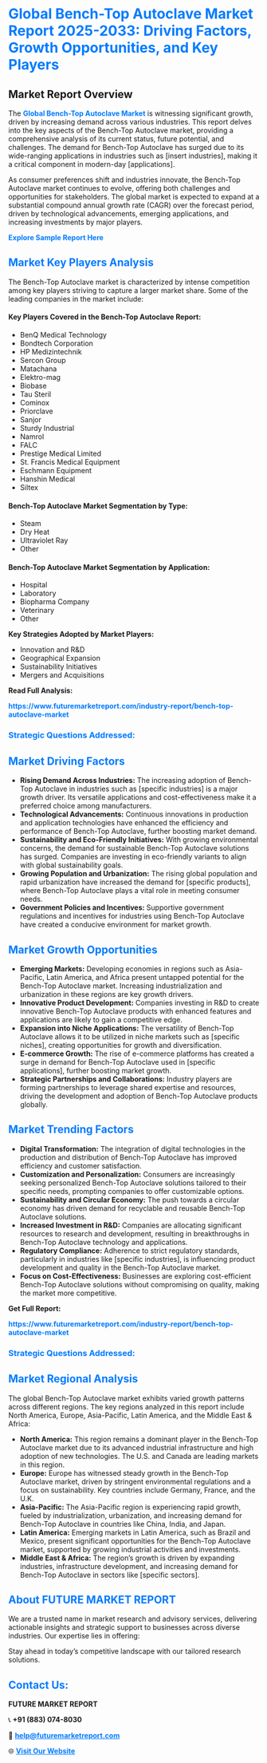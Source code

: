<h1 style="color: #007BFF;">Global Bench-Top Autoclave Market Report 2025-2033: Driving Factors, Growth Opportunities, and Key Players</h1>

<section id="overview">
<h2>Market Report Overview</h2>
<p>The <a href="https://www.futuremarketreport.com/industry-report/bench-top-autoclave-market" style="color: #007BFF; text-decoration: none;"><strong>Global Bench-Top Autoclave Market</strong></a> is witnessing significant growth, driven by increasing demand across various industries. This report delves into the key aspects of the Bench-Top Autoclave market, providing a comprehensive analysis of its current status, future potential, and challenges. The demand for Bench-Top Autoclave has surged due to its wide-ranging applications in industries such as [insert industries], making it a critical component in modern-day [applications].</p>
<p>As consumer preferences shift and industries innovate, the Bench-Top Autoclave market continues to evolve, offering both challenges and opportunities for stakeholders. The global market is expected to expand at a substantial compound annual growth rate (CAGR) over the forecast period, driven by technological advancements, emerging applications, and increasing investments by major players.</p>
</section>

<section id="overview">
<p><a href="https://www.futuremarketreport.com/request-sample/reportId=91555" style="color: #007BFF; text-decoration: none;"><strong>Explore Sample Report Here</strong></a></p>
</section>

<section id="key-players">
<h2 style="color: #007BFF;">Market Key Players Analysis</h2>
<p>The Bench-Top Autoclave market is characterized by intense competition among key players striving to capture a larger market share. Some of the leading companies in the market include:</p>
<h4>Key Players Covered in the Bench-Top Autoclave Report:</h4>
<ul><li>BenQ Medical Technology</li><li>Bondtech Corporation</li><li>HP Medizintechnik</li><li>Sercon Group</li><li>Matachana</li><li>Elektro-mag</li><li>Biobase</li><li>Tau Steril</li><li>Cominox</li><li>Priorclave</li><li>Sanjor</li><li>Sturdy Industrial</li><li>Namrol</li><li>FALC</li><li>Prestige Medical Limited</li><li>St. Francis Medical Equipment</li><li>Eschmann Equipment</li><li>Hanshin Medical</li><li>Siltex</li></ul>
<h4>Bench-Top Autoclave Market Segmentation by Type:</h4>
<ul><li>Steam</li><li>Dry Heat</li><li>Ultraviolet Ray</li><li>Other</li></ul>

<h4>Bench-Top Autoclave Market Segmentation by Application:</h4>
<ul><li>Hospital</li><li>Laboratory</li><li>Biopharma Company</li><li>Veterinary</li><li>Other</li></ul>
<p><strong>Key Strategies Adopted by Market Players:</strong></p>
<ul>
<li>Innovation and R&D</li>
<li>Geographical Expansion</li>
<li>Sustainability Initiatives</li>
<li>Mergers and Acquisitions</li>
</ul>
</section>

<section>
<p><strong>Read Full Analysis: </strong></p><a href="https://www.futuremarketreport.com/industry-report/bench-top-autoclave-market" style="color: #007BFF; text-decoration: none;"><strong>https://www.futuremarketreport.com/industry-report/bench-top-autoclave-market</strong></a>
<h3 style="color: #007BFF;">Strategic Questions Addressed:</h3>
</section>

<section id="driving-factors">
<h2 style="color: #007BFF;">Market Driving Factors</h2>
<ul>
<li><strong>Rising Demand Across Industries:</strong> The increasing adoption of Bench-Top Autoclave in industries such as [specific industries] is a major growth driver. Its versatile applications and cost-effectiveness make it a preferred choice among manufacturers.</li>
<li><strong>Technological Advancements:</strong> Continuous innovations in production and application technologies have enhanced the efficiency and performance of Bench-Top Autoclave, further boosting market demand.</li>
<li><strong>Sustainability and Eco-Friendly Initiatives:</strong> With growing environmental concerns, the demand for sustainable Bench-Top Autoclave solutions has surged. Companies are investing in eco-friendly variants to align with global sustainability goals.</li>
<li><strong>Growing Population and Urbanization:</strong> The rising global population and rapid urbanization have increased the demand for [specific products], where Bench-Top Autoclave plays a vital role in meeting consumer needs.</li>
<li><strong>Government Policies and Incentives:</strong> Supportive government regulations and incentives for industries using Bench-Top Autoclave have created a conducive environment for market growth.</li>
</ul>
</section>

<section id="growth-opportunities">
<h2 style="color: #007BFF;">Market Growth Opportunities</h2>
<ul>
<li><strong>Emerging Markets:</strong> Developing economies in regions such as Asia-Pacific, Latin America, and Africa present untapped potential for the Bench-Top Autoclave market. Increasing industrialization and urbanization in these regions are key growth drivers.</li>
<li><strong>Innovative Product Development:</strong> Companies investing in R&D to create innovative Bench-Top Autoclave products with enhanced features and applications are likely to gain a competitive edge.</li>
<li><strong>Expansion into Niche Applications:</strong> The versatility of Bench-Top Autoclave allows it to be utilized in niche markets such as [specific niches], creating opportunities for growth and diversification.</li>
<li><strong>E-commerce Growth:</strong> The rise of e-commerce platforms has created a surge in demand for Bench-Top Autoclave used in [specific applications], further boosting market growth.</li>
<li><strong>Strategic Partnerships and Collaborations:</strong> Industry players are forming partnerships to leverage shared expertise and resources, driving the development and adoption of Bench-Top Autoclave products globally.</li>
</ul>
</section>

<section id="trending-factors">
<h2 style="color: #007BFF;">Market Trending Factors</h2>
<ul>
<li><strong>Digital Transformation:</strong> The integration of digital technologies in the production and distribution of Bench-Top Autoclave has improved efficiency and customer satisfaction.</li>
<li><strong>Customization and Personalization:</strong> Consumers are increasingly seeking personalized Bench-Top Autoclave solutions tailored to their specific needs, prompting companies to offer customizable options.</li>
<li><strong>Sustainability and Circular Economy:</strong> The push towards a circular economy has driven demand for recyclable and reusable Bench-Top Autoclave solutions.</li>
<li><strong>Increased Investment in R&D:</strong> Companies are allocating significant resources to research and development, resulting in breakthroughs in Bench-Top Autoclave technology and applications.</li>
<li><strong>Regulatory Compliance:</strong> Adherence to strict regulatory standards, particularly in industries like [specific industries], is influencing product development and quality in the Bench-Top Autoclave market.</li>
<li><strong>Focus on Cost-Effectiveness:</strong> Businesses are exploring cost-efficient Bench-Top Autoclave solutions without compromising on quality, making the market more competitive.</li>
</ul>
</section>

<section>
<p><strong>Get Full Report: </strong></p><a href="https://www.futuremarketreport.com/industry-report/bench-top-autoclave-market" style="color: #007BFF; text-decoration: none;"><strong>https://www.futuremarketreport.com/industry-report/bench-top-autoclave-market</strong></a>
<h3 style="color: #007BFF;">Strategic Questions Addressed:</h3>
</section>


<section id="regional-analysis">
<h2 style="color: #007BFF;">Market Regional Analysis</h2>
<p>The global Bench-Top Autoclave market exhibits varied growth patterns across different regions. The key regions analyzed in this report include North America, Europe, Asia-Pacific, Latin America, and the Middle East & Africa:</p>
<ul>
<li><strong>North America:</strong> This region remains a dominant player in the Bench-Top Autoclave market due to its advanced industrial infrastructure and high adoption of new technologies. The U.S. and Canada are leading markets in this region.</li>
<li><strong>Europe:</strong> Europe has witnessed steady growth in the Bench-Top Autoclave market, driven by stringent environmental regulations and a focus on sustainability. Key countries include Germany, France, and the U.K.</li>
<li><strong>Asia-Pacific:</strong> The Asia-Pacific region is experiencing rapid growth, fueled by industrialization, urbanization, and increasing demand for Bench-Top Autoclave in countries like China, India, and Japan.</li>
<li><strong>Latin America:</strong> Emerging markets in Latin America, such as Brazil and Mexico, present significant opportunities for the Bench-Top Autoclave market, supported by growing industrial activities and investments.</li>
<li><strong>Middle East & Africa:</strong> The region’s growth is driven by expanding industries, infrastructure development, and increasing demand for Bench-Top Autoclave in sectors like [specific sectors].</li>
</ul>
</section>

<footer>
<h2 style="color: #007BFF;">About FUTURE MARKET REPORT</h2>
<p>We are a trusted name in market research and advisory services, delivering actionable insights and strategic support to businesses across diverse industries. Our expertise lies in offering:</p>

<p>Stay ahead in today’s competitive landscape with our tailored research solutions.</p>

<h2 style="color: #007BFF;">Contact Us:</h2>
<p><strong>FUTURE MARKET REPORT</strong></p>
<p>📞 <strong>+91 (883) 074-8030</strong></p>
<p>📧 <strong><a href="mailto:help@futuremarketreport.com" style="color: #007BFF;">help@futuremarketreport.com</a></strong></p>
<p>🌐 <strong><a href="https://www.futuremarketreport.com/" style="color: #007BFF;">Visit Our Website</a></strong></p>
</footer>
